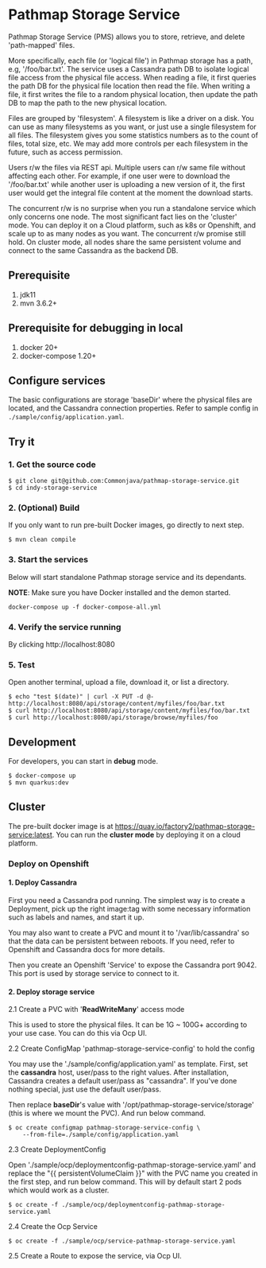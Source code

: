 # Pathmap Storage Service
Pathmap Storage Service (PMS) allows you to store, retrieve, and delete 'path-mapped' files.

More specifically, each file (or 'logical file') in Pathmap storage has a path, e.g, '/foo/bar.txt'. The service uses a Cassandra path DB to isolate logical file access from the physical file access. When reading a file, it first queries the path DB for the physical file location then read the file. When writing a file, it first writes the file to a random physical location, then update the path DB to map the path to the new physical location.

Files are grouped by 'filesystem'. A filesystem is like a driver on a disk. You can use as many filesystems as you want, or just use a single filesystem for all files. The filesystem gives you some statistics numbers as to the count of files, total size, etc. We may add more controls per each filesystem in the future, such as access permission. 

Users r/w the files via REST api. Multiple users can r/w same file without affecting each other. For example, if one user were to download the '/foo/bar.txt' while another user is uploading a new version of it, the first user would get the integral file content at the moment the download starts.

The concurrent r/w is no surprise when you run a standalone service which only concerns one node. The most significant fact lies on the 'cluster' mode. You can deploy it on a Cloud platform, such as k8s or Openshift, and scale up to as many nodes as you want. The concurrent r/w promise still hold. On cluster mode, all nodes share the same persistent volume and connect to the same Cassandra as the backend DB. 

## Prerequisite
1. jdk11
2. mvn 3.6.2+

## Prerequisite for debugging in local
1. docker 20+
2. docker-compose 1.20+

## Configure services
The basic configurations are storage 'baseDir' where the physical files are located, and the Cassandra connection properties. Refer to sample config in `./sample/config/application.yaml`.

## Try it

### 1. Get the source code
```
$ git clone git@github.com:Commonjava/pathmap-storage-service.git
$ cd indy-storage-service
```

### 2. (Optional) Build
If you only want to run pre-built Docker images, go directly to next step.
```
$ mvn clean compile
```

### 3. Start the services
Below will start standalone Pathmap storage service and its dependants. 

**NOTE**: Make sure you have Docker installed and the demon started.

```
docker-compose up -f docker-compose-all.yml
```

### 4. Verify the service running
By clicking http://localhost:8080

### 5. Test
Open another terminal, upload a file, download it, or list a directory.
```
$ echo "test $(date)" | curl -X PUT -d @- http://localhost:8080/api/storage/content/myfiles/foo/bar.txt
$ curl http://localhost:8080/api/storage/content/myfiles/foo/bar.txt
$ curl http://localhost:8080/api/storage/browse/myfiles/foo
```

## Development
For developers, you can start in **debug** mode.
```
$ docker-compose up
$ mvn quarkus:dev
```

## Cluster

The pre-built docker image is at https://quay.io/factory2/pathmap-storage-service:latest.
You can run the **cluster mode** by deploying it on a cloud platform.

### Deploy on Openshift

#### 1. Deploy Cassandra

First you need a Cassandra pod running. The simplest way is to create a Deployment, pick up the right image:tag with some necessary information such as labels and names, and start it up. 

You may also want to create a PVC and mount it to '/var/lib/cassandra' so that the data can be persistent between reboots. If you need, refer to Openshift and Cassandra docs for more details.

Then you create an Openshift 'Service' to expose the Cassandra port 9042. This port is used by storage service to connect to it. 

#### 2. Deploy storage service

2.1 Create a PVC with '**ReadWriteMany**' access mode

This is used to store the physical files. It can be 1G ~ 100G+ according to your use case. You can do this via Ocp UI.

2.2 Create ConfigMap 'pathmap-storage-service-config' to hold the config

You may use the './sample/config/application.yaml' as template. First, set the **cassandra** host, user/pass to the right values. After installation, Cassandra creates a default user/pass as "cassandra". If you've done nothing special, just use the default user/pass. 

Then replace **baseDir**'s value with '/opt/pathmap-storage-service/storage' (this is where we mount the PVC). And run below command. 

```
$ oc create configmap pathmap-storage-service-config \
    --from-file=./sample/config/application.yaml
```

2.3 Create DeploymentConfig

Open './sample/ocp/deploymentconfig-pathmap-storage-service.yaml' and replace the "{{ persistentVolumeClaim }}" with the PVC name you created in the first step, and run below command. This will by default start 2 pods which would work as a cluster. 

```
$ oc create -f ./sample/ocp/deploymentconfig-pathmap-storage-service.yaml
```

2.4 Create the Ocp Service

```
$ oc create -f ./sample/ocp/service-pathmap-storage-service.yaml
```

2.5 Create a Route to expose the service, via Ocp UI.